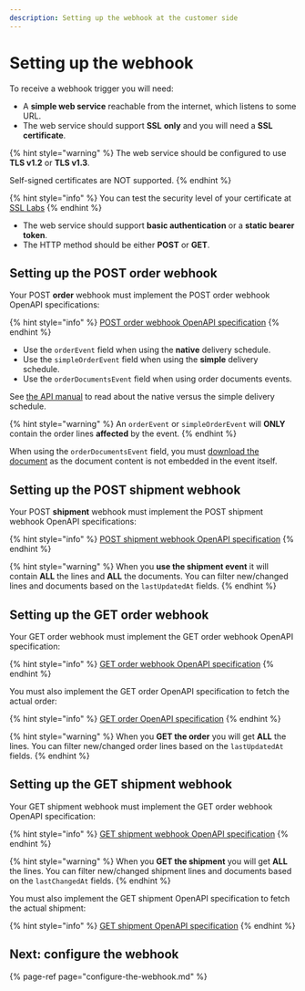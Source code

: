 ```yaml
---
description: Setting up the webhook at the customer side
---
```


# Setting up the webhook

To receive a webhook trigger you will need:

* A **simple web service** reachable from the internet, which listens to some URL.
* The web service should support **SSL** **only** and you will need a **SSL certificate**.

{% hint style="warning" %}
The web service should be configured to use **TLS v1.2** or **TLS v1.3**. 

Self-signed certificates are NOT supported.
{% endhint %}

{% hint style="info" %}
You can test the security level of your certificate at [SSL Labs](https://www.ssllabs.com/ssltest/)
{% endhint %}

* The web service should support **basic authentication** or a **static bearer token**.
* The HTTP method should be either **POST** or **GET**.

## Setting up the POST order webhook

Your POST **order** webhook must implement the POST order webhook OpenAPI specifications: 

{% hint style="info" %}
[POST order webhook OpenAPI specification](https://swagger-ui.accp.tradecloud1.com/?url=https://api.accp.tradecloud1.com/v2/order-webhook-connector/specs.yaml#/order-webhook%20endpoints/webhookPost)
{% endhint %}

* Use the `orderEvent` field when using the **native** delivery schedule.
* Use the `simpleOrderEvent` field when using the **simple**  delivery schedule.
* Use the `orderDocumentsEvent` field when using order documents events.

See [the API manual](https://docs.tradecloud1.com/api/introduction/api/delivery-schedule) to read about the native versus the simple delivery schedule.

{% hint style="warning" %}
An `orderEvent` or `simpleOrderEvent` will **ONLY** contain the order lines **affected** by the event.
{% endhint %}

When using the `orderDocumentsEvent` field, you must [download the document](https://docs.tradecloud1.com/api/processes/order/buyer/receive/download-document) as the document content is not embedded in the event itself.

## Setting up the POST shipment webhook

Your POST **shipment** webhook must implement the POST shipment webhook OpenAPI specifications: 

{% hint style="info" %}
[POST shipment webhook OpenAPI specification](https://swagger-ui.accp.tradecloud1.com/?url=https://api.accp.tradecloud1.com/v2/shipment-webhook-connector/specs.yaml#/shipment-webhook%20endpoints/webhookPost)
{% endhint %}

{% hint style="warning" %}
When you **use the shipment event** it will contain **ALL** the lines and **ALL** the documents. 
You can filter new/changed lines and documents based on the `lastUpdatedAt` fields.
{% endhint %}

## Setting up the GET order webhook

Your GET order webhook must implement the GET order webhook OpenAPI specification: 

{% hint style="info" %}
[GET order webhook OpenAPI specification](https://swagger-ui.accp.tradecloud1.com/?url=https://api.accp.tradecloud1.com/v2/order-webhook-connector/specs.yaml#/order-webhook%20endpoints/webhookGet)
{% endhint %}

You must also implement the GET order OpenAPI specification to fetch the actual order: 

{% hint style="info" %}
[GET order OpenAPI specification](https://swagger-ui.accp.tradecloud1.com/?url=https://api.accp.tradecloud1.com/v2/order/specs.yaml#/order/getOrderByIdRoute)
{% endhint %}

{% hint style="warning" %}
When you **GET the order** you will get **ALL** the lines. 
You can filter new/changed order lines based on the `lastUpdatedAt` fields.
{% endhint %}

## Setting up the GET shipment webhook

Your GET shipment webhook must implement the GET order webhook OpenAPI specification: 

{% hint style="info" %}
[GET shipment webhook OpenAPI specification](https://swagger-ui.accp.tradecloud1.com/?url=https://api.accp.tradecloud1.com/v2/shipment-webhook-connector/specs.yaml#/shipment-webhook%20endpoints/webhookGet)
{% endhint %}

{% hint style="warning" %}
When you **GET the shipment** you will get **ALL** the lines. 
You can filter new/changed shipment lines and documents based on the `lastChangedAt` fields.
{% endhint %}

You must also implement the GET shipment OpenAPI specification to fetch the actual shipment: 

{% hint style="info" %}
[GET shipment OpenAPI specification](https://swagger-ui.accp.tradecloud1.com/?url=https://api.accp.tradecloud1.com/v2/shipment/specs.yaml#/shipment/getShipmentByIdRoute)
{% endhint %}

## Next: configure the webhook

{% page-ref page="configure-the-webhook.md" %}
